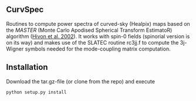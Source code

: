 ## CurvSpec ##
Routines to compute power spectra of curved-sky (Healpix) maps based on the *MASTER* (Monte Carlo Apodised Spherical Transform EstimatoR) algorithm  ([Hivon et al. 2002](http://adsabs.harvard.edu/abs/2002ApJ...567....2H)). It works with spin-0 fields (spinorial version is on its way) and makes use of the SLATEC routine rc3jj.f to compute the 3j-Wigner symbols needed for the mode-coupling matrix computation.
## Installation ##
Download the tar.gz-file (or clone from the repo) and execute

```
python setup.py install
``` 



